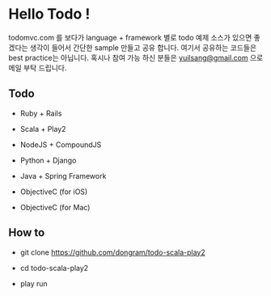 # Hello Todo !
todomvc.com 를 보다가 language + framework 별로 
todo 예제 소스가 있으면 좋겠다는 생각이 들어서 간단한 sample 만들고 공유 합니다. 
여기서 공유하는 코드들은 best practice는 아닙니다. 
혹시나 참여 가능 하신 분들은 yuilsang@gmail.com 으로 메일 부탁 드립니다.


## Todo

* Ruby + Rails

* Scala + Play2

* NodeJS + CompoundJS

* Python + Django

* Java + Spring Framework

* ObjectiveC (for iOS)

* ObjectiveC (for Mac)


## How to 

* git clone https://github.com/dongram/todo-scala-play2

* cd todo-scala-play2 

* play run 
